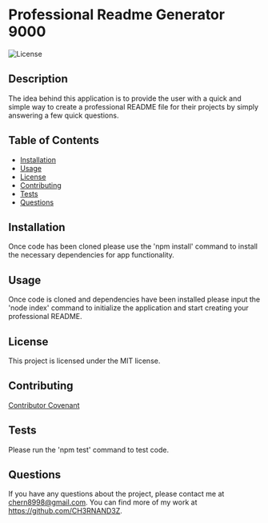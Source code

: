
 # Professional Readme Generator 9000

![License](https://img.shields.io/badge/license-MIT-green.svg)

## Description

The idea behind this application is to provide the user with a quick and simple way to create a professional README file for their projects by simply answering a few quick questions.

## Table of Contents

- [Installation](#installation)
- [Usage](#usage)
- [License](#license)
- [Contributing](#contributing)
- [Tests](#tests)
- [Questions](#questions)

## Installation

Once code has been cloned please use the 'npm install' command to install the necessary dependencies for app functionality.

## Usage

Once code is cloned and dependencies have been installed please input the 'node index' command to initialize the application and start creating your professional README.

## License

This project is licensed under the MIT license.

## Contributing

[Contributor Covenant](https://www.contributor-covenant.org/)

## Tests

Please run the 'npm test' command to test code.

## Questions

If you have any questions about the project, please contact me at chern8998@gmail.com. You can find more of my work at https://github.com/CH3RNAND3Z.
